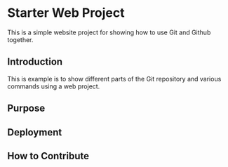 # Starter Web Project

This is a simple website project for showing how to use Git and Github together.

## Introduction

This is example is to show different parts of the Git repository and various commands using a web project.
## Purpose

## Deployment

## How to Contribute